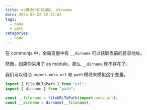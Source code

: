 ```yaml
---
title: es模块中如何模拟__dirname
date: 2024-09-22 22:24:02
tags:
  - node
  - path
categories:
  - node
---
```


在 commonjs 中，全局变量中有 `__dirname` 可以获取当前的目录地址。

然而，如果你采用了 es module，那么 `__dirname` 就不存在了。

我们可以借助 `import.meta.url` 和 `path` 模块来模拟这个变量。

```js
import { fileURLToPath } from "url";
import { dirname } from "path";

const __filename = fileURLToPath(import.meta.url);
const __dirname = dirname(__filename);
```
